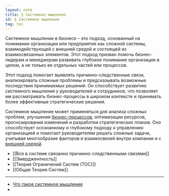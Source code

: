 ```yaml
---
layout: note
title: § Системное мышление
id: § Системное мышление
tag: toc
---
```


Системное мышление в бизнесе – это подход, основанный на понимании организации или предприятия как сложной системы, взаимодействующей с внешней средой и состоящей из взаимосвязанных элементов. Этот подход призван помочь бизнес-лидерам и менеджерам развивать глубокое понимание организации в целом, а не только ее отдельных частей или процессов.

Этот подход помогает выявлять причинно-следственные связи, анализировать сложные проблемы и предсказывать возможные последствия принимаемых решений. Он способствует развитию системного мышления у руководителей и сотрудников, что позволяет им рассматривать бизнес-процессы в широком контексте и принимать более эффективные стратегические решения.

Системное мышление может применяться для анализа сложных проблем, улучшения [бизнес-процессов](Управление%20бизнес-процессами%20(BPM).md), оптимизации ресурсов, прогнозирования изменений и разработки стратегических планов. Оно способствует осознанному и глубокому подходу к управлению организацией и помогает руководителям решать сложные задачи, учитывая многообразие факторов и взаимосвязей внутри компании и с [внешней средой](Давление%20бизнес-среды%20создает%20хаос%20в%20системе%20бизнеса.md).

- [[Все в системе связанно причинно-следственными связями]]
- [[Эмерджентность]]
- [[Теория Ограничений Систем (ТОС)]]   
- [[Общая Теория Систем]]


---
- [Что такое системное мышление](https://system-school.ru/what_is)
- 










